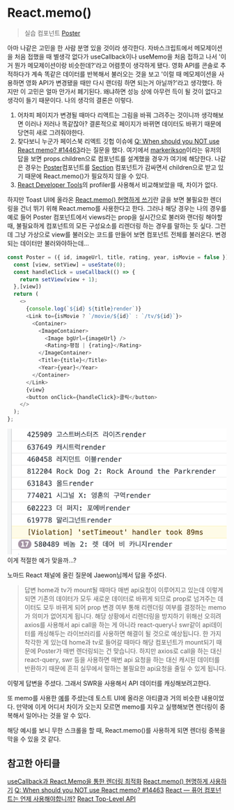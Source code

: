 # React.memo()

> 실습 컴포넌트
> [Poster](../src/Components/Poster.js)

아마 나같은 고민을 한 사람 분명 있을 것이라 생각한다. 자바스크립트에서 메모제이션을 처음 접했을 때 별생각 없다가 useCallback이나 useMemo을 처음 접하고 나서 '이거 뭔가 메모제이션이랑 비슷한데?'라고 어렴풋이 생각하게 됐다.
영화 API를 콘솔로 추적하다가 계속 똑같은 데이터를 반복해서 불러오는 것을 보고 '이럴 때 메모제이션을 사용하면 영화 API가 변경됐을 때만 다시 랜더링 하면 되는거 아닐까?'라고 생각했다. 하지만 이 고민은 얼마 안가서 폐기된다. 왜냐하면 성능 상에 아무런 득이 될 것이 없다고 생각이 들기 때문이다. 나의 생각의 결론은 이렇다.

1. 어차피 페이지가 변경될 때마다 리액트는 그림을 바꿔 그려주는 것이니까 생각해보면 이러나 저러나 똑같잖아? 결론적으로 페이지가 바뀌면 데이터도 바뀌기 때문에 당연히 새로 그려줘야한다.
2. 찾다보니 누군가 페이스북 리엑트 깃헙 이슈에 [Q: When should you NOT use React memo? #14463](https://github.com/facebook/react/issues/14463)라는 질문을 했다. 여기에서 [markerikson](https://github.com/facebook/react/issues/14463#issuecomment-448829902)이라는 유저의 답을 보면 props.children으로 컴포넌트를 설계했을 경우가 여기에 해당한다. 나같은 경우는 [Poster](../src/Components/Poster.js)컴포넌트를 [Section](../src/Components/Section.js) 컴포넌트가 감싸면서 children으로 받고 있기 때문에 React.memo()가 필요하지 않을 수 있다.
3. [React Developer Tools](https://chrome.google.com/webstore/detail/react-developer-tools/fmkadmapgofadopljbjfkapdkoienihi?utm_source=chrome-ntp-icon)의 profiler를 사용해서 비교해보았을 때, 차이가 없다.

하지만 Toast UI에 올라온 [React.memo() 현명하게 쓰기](https://ui.toast.com/weekly-pick/ko_20190731)란 글을 보면 불필요한 렌더링을 건너 뛰기 위해 React.memo를 사용한다고 한다. 그러나 해당 경우는 나의 경우를 예로 들어 Poster 컴포넌트에서 views라는 prop을 실시간으로 불러와 랜더링 해야할 때, 불필요하게 컴포넌트의 모든 구성요소를 리렌더링 하는 경우를 말하는 듯 싶다. 그런데 그냥 가상으로 view를 불러오는 코드를 만들어 보면 컴포넌트 전체를 불러온다. 변경되는 데이터만 불러와야하는데...

```javascript
const Poster = ({ id, imageUrl, title, rating, year, isMovie = false })
  const [view, setView] = useState(0);
  const handleClick = useCallback(() => {
    return setView(view + 1);
  },[view])
  return (
    <>
      {console.log(`${id} ${title}render`)}
      <Link to={isMovie ? `/movie/${id}` : `/tv/${id}`}>
        <Container>
          <ImageContainer>
            <Image bgUrl={imageUrl} />
            <Rating>평점 | {rating}</Rating>
          </ImageContainer>
          <Title>{title}</Title>
          <Year>{year}</Year>
        </Container>
      </Link>
      {view}
      <button onClick={handleClick}>클릭</button>
    </>
  );
};
```

![뷰 데이터가 업데이트 될 때마다 prop 전체가 렌더링된다.](image/스크린샷%202021-11-27%20오후%202.28.44.png)
이게 적절한 예가 맞을까...?

노마드 React 채널에 올린 질문에 Jaewon님께서 답을 주셨다.

> 답변
> home과 tv가 mount될 때마다 매번 api요청이 이루어지고 있는데 이렇게 되면 기존의 데이터가 모두 새로운 데이터로 바뀌게 되므로 prop로 넘겨주는 데이터도 모두 바뀌게 되어 prop 변경 여부 통해 리렌더링 여부를 결정하는 memo가 의미가 없어지게 됩니다. 해당 상황에서 리렌더링을 방지하기 위해선 오히려 axios를 사용해서 api call을 하는 게 아니라 react-query나 swr같이 api데이터를 캐싱해두는 라이브러리를 사용하면 해결이 될 것으로 예상됩니다.
> 한 가지 착각한 게 있는데 home과 tv로 들어갈 때마다 해당 컴포넌트가 mount되기 때문에 Poster가 매번 렌더링되는 건 맞습니다. 하지만 axios로 call을 하는 대신 react-query, swr 등을 사용하면 매번 api 요청을 하는 대신 캐시된 데이터를 반환하기 때문에 흔히 실무에서 말하는 불필요한 api요청을 줄일 수 있게 됩니다.

이렇게 답변을 주셨다. 그래서 SWR을 사용해서 API 데이터를 캐싱해보려고한다.

또 memo를 사용한 [예](https://codesandbox.io/s/usereactmemo-0g1lb?file=/src/App.js)를 주셨는데 토스트 UI에 올라온 아티클과 거의 비슷한 내용이었다. 만약에 이게 어디서 차이가 오는지 모르면 memo를 지우고 실행해보면 렌더링이 중복해서 일어나는 것을 알 수 있다.

해당 예시를 보니 무한 스크롤을 할 때, React.memo()를 사용하게 되면 렌더링 중복을 막을 수 있을 것 같다.

## 참고한 아티클

[useCallback과 React.Memo을 통한 렌더링 최적화](https://velog.io/@yejinh/useCallback%EA%B3%BC-React.Memo%EC%9D%84-%ED%86%B5%ED%95%9C-%EB%A0%8C%EB%8D%94%EB%A7%81-%EC%B5%9C%EC%A0%81%ED%99%94)
[React.memo() 현명하게 사용하기](https://ui.toast.com/weekly-pick/ko_20190731)
[Q: When should you NOT use React memo? #14463](https://github.com/facebook/react/issues/14463)
[React — 퓨어 컴포넌트는 언제 사용해야합니까?](https://ichi.pro/ko/react-pyueo-keomponeonteuneun-eonje-sayonghaeyahabnikka-95400930306416)
[React Top-Level API](https://reactjs.org/docs/react-api.html#reactmemo)

